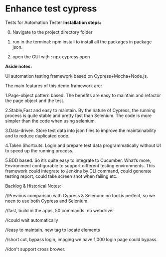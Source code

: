 # Enhance test cypress

Tests for Automation Tester
**Installation steps:**

0) Navigate to the project directory folder

1) run in the terminal: npm install to install all the packages in package json.

2) open the GUI with : npx cypress open




**Aside notes:**

UI automation testing framework based on Cypress+Mocha+Node.js.

The main features of this demo framework are:

1.Page-object pattern based. The benefits are easy to maintain and refactor the page object and the test.

2.Stable,Fast and easy to maintain. By the nature of Cypress, the running process is quite stable and pretty fast than Selenium. The code is more simpler than the code when using selenium.

3.Data-driven. Store test data into json files to improve the maintainability and to reduce duplicated code.

4.Taken Shortcuts. Login and prepare test data programmatically without UI to speed up the running process.

5.BDD based. So it’s quite easy to integrate to Cucumber.
What’s more, Environment configurable to support different testing environments. This framework could integrate to Jenkins by CLI command, could generate testing report, could take screen shot when failing etc.


Backlog & Historical Notes:

//Previous comparison with Cypress & Selenum: no tool is perfect, so we neen to use both Cypress and Selenium. 

//fast, build in the apps, 50 commands. no webdriver

//could wait automatically

//easy to maintain. new tag to locate elements

//short cut, bypass login, imaging we have 1,000 login page could bypass.

//don't support cross brower.


